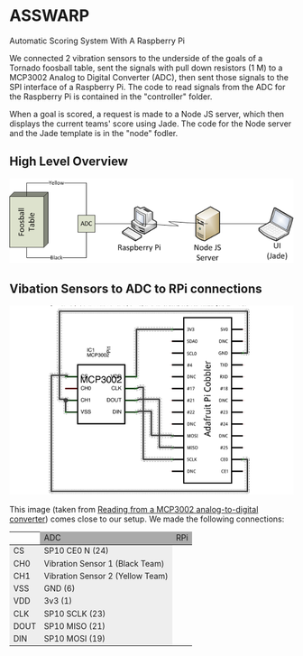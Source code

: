 ASSWARP
=======

Automatic Scoring System With A Raspberry Pi

We connected 2 vibration sensors to the underside of the goals of a Tornado foosball table, sent the signals with pull down resistors (1 M) to a MCP3002 Analog to Digital Converter (ADC), then sent those signals to the SPI interface of a Raspberry Pi.  The code to read signals from the ADC for the Raspberry Pi is contained in the "controller" folder. 

When a goal is scored, a request is made to a Node JS server, which then displays the current teams' score using Jade.  The code for the Node server and the Jade template is in the "node" fodler.

High Level Overview
--------------
![](https://raw.githubusercontent.com/csnate/asswarp/master/images/HighLevel.png)


Vibation Sensors to ADC to RPi connections
-------------------
![](https://raw.githubusercontent.com/csnate/asswarp/master/images/ADC2RPi.png)

This image (taken from [Reading from a MCP3002 analog-to-digital converter](http://raspberry.io/projects/view/reading-from-a-mcp3002-analog-to-digital-converter/)) comes close to our setup.  We made the following connections:

<table>
	<thead>
		<th>
			<td style="background-color:#aaa">ADC</td>
			<td style="background-color:#aaa">RPi</td>
		</th>
	</thead>
	<tbody>
		<tr>
			<td style="background-color:#eee">CS</td>
			<td style="background-color:#eee">SP10 CE0 N (24)</td>
		</tr>
		<tr>
			<td style="background-color:#eee">CH0</td>
			<td style="background-color:#eee">Vibration Sensor 1 (Black Team)</td>
		</tr>
		<tr>
			<td style="background-color:#eee">CH1</td>
			<td style="background-color:#eee">Vibration Sensor 2 (Yellow Team)</td>
		</tr>
		<tr>
			<td style="background-color:#eee">VSS</td>
			<td style="background-color:#eee">GND (6)</td>
		</tr>
		<tr>
			<td style="background-color:#eee">VDD</td>
			<td style="background-color:#eee">3v3 (1)</td>
		</tr>
		<tr>
			<td style="background-color:#eee">CLK</td>
			<td style="background-color:#eee">SP10 SCLK (23)</td>
		</tr>
		<tr>
			<td style="background-color:#eee">DOUT</td>
			<td style="background-color:#eee">SP10 MISO (21)</td>
		</tr>
		<tr>
			<td style="background-color:#eee">DIN</td>
			<td style="background-color:#eee">SP10 MOSI (19)</td>
		</tr>
	</tbody>
</table>

